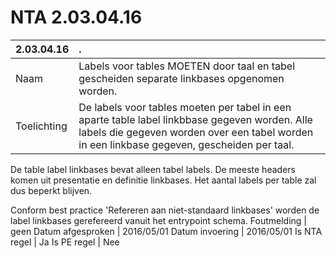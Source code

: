 # NTA 2.03.04.16

 2.03.04.16 | . 
 :--- | :--- 
 Naam | Labels voor tables MOETEN door taal en tabel gescheiden separate linkbases opgenomen worden. 
 Toelichting | De labels voor tables moeten per tabel in een aparte table label linkbbase gegeven worden. Alle labels die gegeven worden over een tabel worden in een linkbase gegeven, gescheiden per taal. 
De table label linkbases bevat alleen tabel labels. De meeste headers komen uit presentatie en definitie linkbases. Het aantal labels per table zal dus beperkt blijven.

Conform best practice 'Refereren aan niet-standaard linkbases' worden de label linkbases gerefereerd vanuit het entrypoint schema. 
 Foutmelding | geen 
 Datum afgesproken | 2016/05/01 
 Datum invoering | 2016/05/01 
 Is NTA regel | Ja 
 Is PE regel | Nee 
